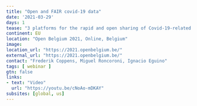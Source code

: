 ```yaml
---
title: "Open and FAIR covid-19 data"
date: '2021-03-29'
days: 1
tease: "3 platforms for the rapid and open sharing of Covid-19-related biomedical data: The European Covid-19 Data Platform, Galaxy and Workflowhub.eu. Free."
continent: EU
location: "Open Belgium 2021, Online, Belgium"
image: 
location_url: "https://2021.openbelgium.be/"
external_url: "https://2021.openbelgium.be/"
contact: "Frederik Coppens, Miguel Roncoroni, Ignacio Eguino"
tags: [ webinar ]
gtn: false
links:
- text: "Video"
  url: "https://youtu.be/cNoAo-mDKAY"
subsites: [global, us]
---
```

